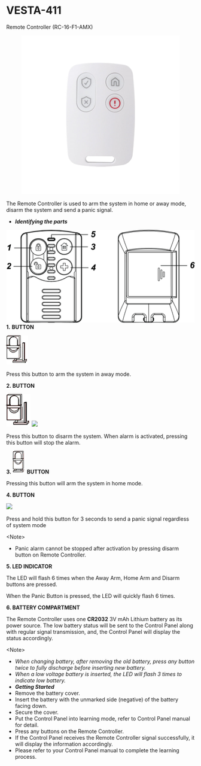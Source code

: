 # VESTA-411

Remote Controller (RC-16-F1-AMX)

<figure><img src=".gitbook/assets/image (54).png" alt=""><figcaption></figcaption></figure>

The Remote Controller is used to arm the system in home or away mode, disarm the system and send a panic signal.

* _**Identifying the parts**_

![RC-16 2](<.gitbook/assets/0 (11).jpeg>)**1.** **BUTTON**

![઀'ħ4](<.gitbook/assets/1 (20).png>)

Press this button to arm the system in away mode.

**2. BUTTON**

![](<.gitbook/assets/2 (21).png>) ![](<.gitbook/assets/3 (19).png>)

Press this button to disarm the system. When alarm is activated, pressing this button will stop the alarm.

**3.** ![](<.gitbook/assets/4 (20).png>) **BUTTON**

Pressing this button will arm the system in home mode.

**4. BUTTON**

![](<.gitbook/assets/5 (19).png>)

Press and hold this button for 3 seconds to send a panic signal regardless of system mode

\<Note>

* Panic alarm cannot be stopped after activation by pressing disarm button on Remote Controller.

**5. LED INDICATOR**

The LED will flash 6 times when the Away Arm, Home Arm and Disarm buttons are pressed.

When the Panic Button is pressed, the LED will quickly flash 6 times.

**6. BATTERY COMPARTMENT**

The Remote Controller uses one **CR2032** 3V mAh Lithium battery as its power source. The low battery status will be sent to the Control Panel along with regular signal transmission, and, the Control Panel will display the status accordingly.

\<Note>

* _When changing battery, after removing the old battery, press any button twice to fully discharge before inserting new battery._
* _When a low voltage battery is inserted, the LED will flash 3 times to indicate low battery._
* _**Getting Started**_
* Remove the battery cover.
* Insert the battery with the unmarked side (negative) of the battery facing down.
* Secure the cover.
* Put the Control Panel into learning mode, refer to Control Panel manual for detail.
* Press any buttons on the Remote Controller.
* If the Control Panel receives the Remote Controller signal successfully, it will display the information accordingly.
* Please refer to your Control Panel manual to complete the learning process.

